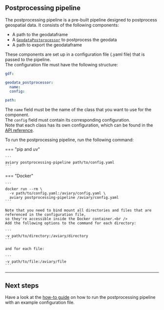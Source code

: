 <style>
  .md-sidebar--secondary { visibility: hidden }
</style>

## Postprocessing pipeline

The postprocessing pipeline is a pre-built pipeline designed to postprocess geospatial data.
It consists of the following components:

- A path to the geodataframe
- A [`GeodataPostprocessor`][GeodataPostprocessor] to postprocess the geodata
- A path to export the geodataframe

These components are set up in a configuration file (.yaml file) that is passed to the pipeline.<br />
The configuration file must have the following structure:

``` yaml title="config.yaml"
gdf:

geodata_postprocessor:
  name:
  config:

path:
```

The `name` field must be the name of the class that you want to use for the component.<br />
The `config` field must contain its corresponding configuration.<br />
Note that each class has its own configuration, which can be found in the [API reference].

To run the postprocessing pipeline, run the following command:

=== "pip and uv"

    ```
    aviary postprocessing-pipeline path/to/config.yaml
    ```

=== "Docker"

    ```
    docker run --rm \
      -v path/to/config.yaml:/aviary/config.yaml \
      aviary postprocessing-pipeline /aviary/config.yaml
    ```

    Note that you need to bind mount all directories and files that are referenced in the configuration file,
    so they're accessible inside the Docker container.<br />
    Add the following options to the command for each directory:

    ```
    -v path/to/directory:/aviary/directory
    ```

    and for each file:

    ```
    -v path/to/file:/aviary/file
    ```

  [GeodataPostprocessor]: ../api_reference/geodata/geodata_postprocessor/geodata_postprocessor.md
  [API reference]: ../api_reference/pipeline/postprocessing_pipeline.md#aviary.pipeline.PostprocessingPipelineConfig

---

## Next steps

Have a look at the [how-to guide] on how to run the postprocessing pipeline with an example configuration file.

  [how-to guide]: ../how_to_guides/cli/how_to_run_the_postprocessing_pipeline.md
